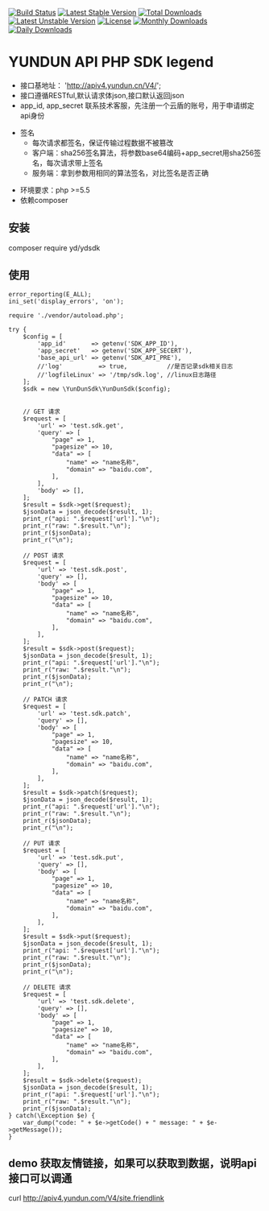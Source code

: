 
[![Build Status](https://travis-ci.org/jason-gao/YUNDUNSDK.svg?branch=master)](https://travis-ci.org/jason-gao/YUNDUNSDK)
[![Latest Stable Version](https://poser.pugx.org/yundun/yundunsdk/v/stable)](https://packagist.org/packages/yundun/yundunsdk)
[![Total Downloads](https://poser.pugx.org/yundun/yundunsdk/downloads)](https://packagist.org/packages/yundun/yundunsdk)
[![Latest Unstable Version](https://poser.pugx.org/yundun/yundunsdk/v/unstable)](https://packagist.org/packages/yundun/yundunsdk)
[![License](https://poser.pugx.org/yundun/yundunsdk/license)](https://packagist.org/packages/yundun/yundunsdk)
[![Monthly Downloads](https://poser.pugx.org/yundun/yundunsdk/d/monthly)](https://packagist.org/packages/yundun/yundunsdk)
[![Daily Downloads](https://poser.pugx.org/yundun/yundunsdk/d/daily)](https://packagist.org/packages/yundun/yundunsdk)


# YUNDUN API PHP SDK legend

+	接口基地址： 'http://apiv4.yundun.cn/V4/';
+	接口遵循RESTful,默认请求体json,接口默认返回json
+	app_id, app_secret 联系技术客服，先注册一个云盾的账号，用于申请绑定api身份

* 签名
    * 每次请求都签名，保证传输过程数据不被篡改
    * 客户端：sha256签名算法，将参数base64编码+app_secret用sha256签名，每次请求带上签名
    * 服务端：拿到参数用相同的算法签名，对比签名是否正确
    
+   环境要求：php >=5.5
+   依赖composer
         
## 安装

composer require yd/ydsdk

## 使用
```
error_reporting(E_ALL);
ini_set('display_errors', 'on');

require './vendor/autoload.php';

try {
    $config = [
        'app_id'       => getenv('SDK_APP_ID'),
        'app_secret'   => getenv('SDK_APP_SECERT'),
        'base_api_url' => getenv('SDK_API_PRE'),
        //'log'          => true,           //是否记录sdk相关日志
        //'logfileLinux' => '/tmp/sdk.log', //linux日志路径
    ];
    $sdk = new \YunDunSdk\YunDunSdk($config);


    // GET 请求
    $request = [
        'url' => 'test.sdk.get',
        'query' => [
            "page" => 1,
            "pagesize" => 10,
            "data" => [
                "name" => "name名称",
                "domain" => "baidu.com",
            ],
        ],
        'body' => [],
    ];
    $result = $sdk->get($request);
    $jsonData = json_decode($result, 1);
    print_r("api: ".$request['url']."\n");
    print_r("raw: ".$result."\n");
    print_r($jsonData);
    print_r("\n");

    // POST 请求
    $request = [
        'url' => 'test.sdk.post',
        'query' => [],
        'body' => [
            "page" => 1,
            "pagesize" => 10,
            "data" => [
                "name" => "name名称",
                "domain" => "baidu.com",
            ],
        ],
    ];
    $result = $sdk->post($request);
    $jsonData = json_decode($result, 1);
    print_r("api: ".$request['url']."\n");
    print_r("raw: ".$result."\n");
    print_r($jsonData);
    print_r("\n");

    // PATCH 请求
    $request = [
        'url' => 'test.sdk.patch',
        'query' => [],
        'body' => [
            "page" => 1,
            "pagesize" => 10,
            "data" => [
                "name" => "name名称",
                "domain" => "baidu.com",
            ],
        ],
    ];
    $result = $sdk->patch($request);
    $jsonData = json_decode($result, 1);
    print_r("api: ".$request['url']."\n");
    print_r("raw: ".$result."\n");
    print_r($jsonData);
    print_r("\n");

    // PUT 请求
    $request = [
        'url' => 'test.sdk.put',
        'query' => [],
        'body' => [
            "page" => 1,
            "pagesize" => 10,
            "data" => [
                "name" => "name名称",
                "domain" => "baidu.com",
            ],
        ],
    ];
    $result = $sdk->put($request);
    $jsonData = json_decode($result, 1);
    print_r("api: ".$request['url']."\n");
    print_r("raw: ".$result."\n");
    print_r($jsonData);
    print_r("\n");

    // DELETE 请求
    $request = [
        'url' => 'test.sdk.delete',
        'query' => [],
        'body' => [
            "page" => 1,
            "pagesize" => 10,
            "data" => [
                "name" => "name名称",
                "domain" => "baidu.com",
            ],
        ],
    ];
    $result = $sdk->delete($request);
    $jsonData = json_decode($result, 1);
    print_r("api: ".$request['url']."\n");
    print_r("raw: ".$result."\n");
    print_r($jsonData);
} catch(\Exception $e) {
    var_dump("code: " + $e->getCode() + " message: " + $e->getMessage());
}
```

## demo 获取友情链接，如果可以获取到数据，说明api接口可以调通
curl http://apiv4.yundun.com/V4/site.friendlink
